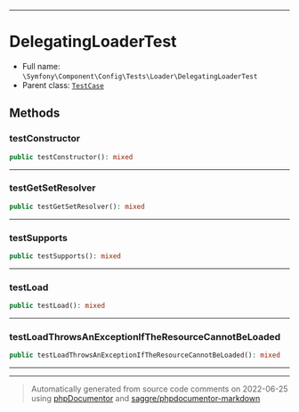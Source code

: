 ***

# DelegatingLoaderTest





* Full name: `\Symfony\Component\Config\Tests\Loader\DelegatingLoaderTest`
* Parent class: [`TestCase`](../../../../../PHPUnit/Framework/TestCase.md)




## Methods


### testConstructor



```php
public testConstructor(): mixed
```











***

### testGetSetResolver



```php
public testGetSetResolver(): mixed
```











***

### testSupports



```php
public testSupports(): mixed
```











***

### testLoad



```php
public testLoad(): mixed
```











***

### testLoadThrowsAnExceptionIfTheResourceCannotBeLoaded



```php
public testLoadThrowsAnExceptionIfTheResourceCannotBeLoaded(): mixed
```











***


***
> Automatically generated from source code comments on 2022-06-25 using [phpDocumentor](http://www.phpdoc.org/) and [saggre/phpdocumentor-markdown](https://github.com/Saggre/phpDocumentor-markdown)
